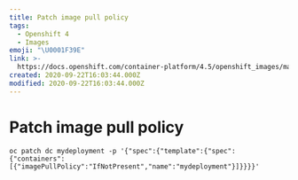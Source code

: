 ```yaml
---
title: Patch image pull policy
tags:
  - Openshift 4
  - Images
emoji: "\U0001F39E️"
link: >-
  https://docs.openshift.com/container-platform/4.5/openshift_images/managing_images/image-pull-policy.html
created: 2020-09-22T16:03:44.000Z
modified: 2020-09-22T16:03:44.000Z
---
```


# Patch image pull policy

```
oc patch dc mydeployment -p '{"spec":{"template":{"spec":{"containers":[{"imagePullPolicy":"IfNotPresent","name":"mydeployment"}]}}}}'
```
